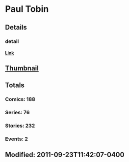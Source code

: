 # Paul  Tobin 
## Details
### detail
#### [Link](http://marvel.com/comics/creators/4983/paul_tobin?utm_campaign=apiRef&utm_source=225578a89fc76f3d20fbffda5d17a88d)
## [Thumbnail](http://i.annihil.us/u/prod/marvel/i/mg/9/50/4bb64d007a88f.jpg)
## Totals
### Comics: 188
### Series: 76
### Stories: 232
### Events: 2
## Modified: 2011-09-23T11:42:07-0400